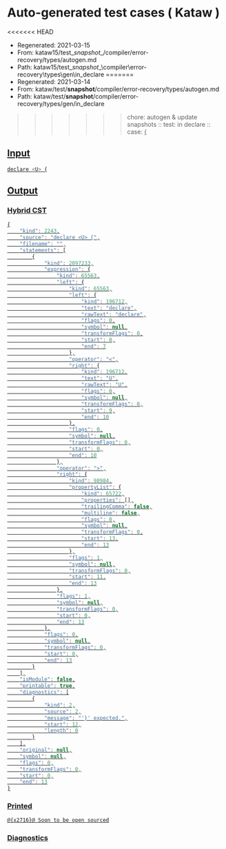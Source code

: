 # Auto-generated test cases ( Kataw )
<<<<<<< HEAD
- Regenerated: 2021-03-15
- From: kataw15/test\__snapshot__/compiler/error-recovery/types/autogen.md
- Path: kataw15/test\__snapshot__\compiler\error-recovery\types\gen\in_declare
=======
- Regenerated: 2021-03-14
- From: kataw/test/__snapshot__/compiler/error-recovery/types/autogen.md
- Path: kataw/test/__snapshot__/compiler/error-recovery/types/gen/in_declare
>>>>>>> chore: autogen & update snapshots
> :: test: in declare
> :: case: <U> {
## Input

`````js
declare <U> {
`````

## Output

### Hybrid CST

```javascript
{
    "kind": 2243,
    "source": "declare <U> {",
    "filename": "",
    "statements": [
        {
            "kind": 2097233,
            "expression": {
                "kind": 65563,
                "left": {
                    "kind": 65563,
                    "left": {
                        "kind": 196712,
                        "text": "declare",
                        "rawText": "declare",
                        "flags": 0,
                        "symbol": null,
                        "transformFlags": 0,
                        "start": 0,
                        "end": 7
                    },
                    "operator": "<",
                    "right": {
                        "kind": 196712,
                        "text": "U",
                        "rawText": "U",
                        "flags": 0,
                        "symbol": null,
                        "transformFlags": 0,
                        "start": 9,
                        "end": 10
                    },
                    "flags": 0,
                    "symbol": null,
                    "transformFlags": 0,
                    "start": 0,
                    "end": 10
                },
                "operator": ">",
                "right": {
                    "kind": 98984,
                    "propertyList": {
                        "kind": 65722,
                        "properties": [],
                        "trailingComma": false,
                        "multiline": false,
                        "flags": 0,
                        "symbol": null,
                        "transformFlags": 0,
                        "start": 13,
                        "end": 13
                    },
                    "flags": 1,
                    "symbol": null,
                    "transformFlags": 0,
                    "start": 11,
                    "end": 13
                },
                "flags": 1,
                "symbol": null,
                "transformFlags": 0,
                "start": 0,
                "end": 13
            },
            "flags": 0,
            "symbol": null,
            "transformFlags": 0,
            "start": 0,
            "end": 13
        }
    ],
    "isModule": false,
    "printable": true,
    "diagnostics": [
        {
            "kind": 2,
            "source": 2,
            "message": "'}' expected.",
            "start": 12,
            "length": 0
        }
    ],
    "original": null,
    "symbol": null,
    "flags": 0,
    "transformFlags": 0,
    "start": 0,
    "end": 13
}
```

### Printed

```javascript
@{x2716}@ Soon to be open sourced
```

### Diagnostics

```javascript

```

